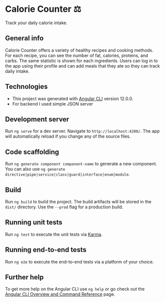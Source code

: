 # **Calorie Counter** :balance_scale:

Track your daily calorie intake.

## General info

Calorie Counter offers a variety of healthy recipes and cooking methods. For each recipe, you can see the number of fat, calories, proteins, and carbs. The same statistic is shown for each ingredients. Users can log in to the app using their profile and can add meals that they ate so they can track daily intake.

## Technologies

- This project was generated with [Angular CLI](https://github.com/angular/angular-cli) version 12.0.0.
- For backend I used simple JSON server

## Development server

Run `ng serve` for a dev server. Navigate to `http://localhost:4200/`. The app will automatically reload if you change any of the source files.

## Code scaffolding

Run `ng generate component component-name` to generate a new component. You can also use `ng generate directive|pipe|service|class|guard|interface|enum|module`.

## Build

Run `ng build` to build the project. The build artifacts will be stored in the `dist/` directory. Use the `--prod` flag for a production build.

## Running unit tests

Run `ng test` to execute the unit tests via [Karma](https://karma-runner.github.io).

## Running end-to-end tests

Run `ng e2e` to execute the end-to-end tests via a platform of your choice.

## Further help

To get more help on the Angular CLI use `ng help` or go check out the [Angular CLI Overview and Command Reference](https://angular.io/cli) page.
